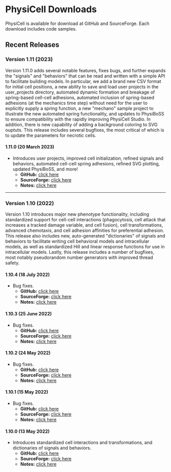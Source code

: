 # PhysiCell Downloads 
PhysiCell is available for download at GitHub and SourceForge. Each download includes code samples.

## Recent Releases 

### Version 1.11 (2023)
Version 1.11.0 adds several notable features, fixes bugs, and further expands the "signals" and "behaviors" that can be read and written with a simple API to facilitate building models. In particular, we add a brand new CSV format for initial cell positions, a new ability to save and load user projects in the user_projects directory, automated dynamic formation and breakage of spring-based cell-cell adhesions, automated inclusion of spring-based adhesions (at the mechanics time step) without need for the user to explicitly supply a spring function, a new "mechano" sample project to illustrate the new automated spring functionality, and updates to PhysiBoSS to ensure compatibility with the rapidly improving PhysiCell Studio. In addition, there is new capability of adding a background coloring to SVG ouptuts. This release includes several bugfixes, the most critical of which is to update the parameters for necrotic cells.

#### 1.11.0 (20 March 2023)
* Introduces user projects, improved cell initialization, refined signals and behaviors, automated cell-cell spring adhesions, refined SVG plotting, updated PhysiBoSS, and more! 
  * **GitHub:** [click here](https://github.com/MathCancer/PhysiCell/releases/download/1.11.0/PhysiCell_V.1.11.0.zip) 
  * **SourceForge:** [click here](https://sourceforge.net/projects/physicell/files/PhysiCell/PhysiCell%201.11.0/PhysiCell_V.1.11.0.zip/download)  
  * **Notes:** [click here](https://github.com/MathCancer/PhysiCell/releases/tag/1.11.0)

* * *

### Version 1.10 (2022)
Version 1.10 introduces major new phenotype functionality, including standardized support for cell-cell interactions (phagocytosis, cell attack that increases a tracked damage variable, and cell fusion), cell transformations, advanced chemotaxis, and cell adhesion affinities for preferential adhesion. This release also includes new, auto-generated "dictionaries" of signals and behaviors to facilitate writing cell behavioral models and intracellular models, as well as standardized Hill and linear response functions for use in intracellular models. Lastly, this release includes a number of bugfixes, most notably pseudorandom number generators with improved thread safety.

#### 1.10.4 (18 July 2022)
* Bug fixes.
  * **GitHub:** [click here](https://github.com/MathCancer/PhysiCell/releases/download/1.10.4/PhysiCell_V.1.10.4.zip) 
  * **SourceForge:** [click here](https://sourceforge.net/projects/physicell/files/PhysiCell/PhysiCell%201.10.4/PhysiCell_V.1.10.4.zip/download)  
  * **Notes:** [click here](https://github.com/MathCancer/PhysiCell/releases/tag/1.10.4)

#### 1.10.3 (25 June 2022)
* Bug fixes. 
  * **GitHub:** [click here](https://github.com/MathCancer/PhysiCell/releases/download/1.10.3/PhysiCell_V.1.10.3.zip) 
  * **SourceForge:** [click here](https://sourceforge.net/projects/physicell/files/PhysiCell/PhysiCell%201.10.3/PhysiCell_V.1.10.3.zip/download)  
  * **Notes:** [click here](https://github.com/MathCancer/PhysiCell/releases/tag/1.10.3)

#### 1.10.2 (24 May 2022)
* Bug fixes. 
  * **GitHub:** [click here](https://github.com/MathCancer/PhysiCell/releases/download/1.10.2/PhysiCell_V.1.10.2.zip) 
  * **SourceForge:** [click here](https://sourceforge.net/projects/physicell/files/PhysiCell/PhysiCell%201.10.2/PhysiCell_V.1.10.2.zip/download)  
  * **Notes:** [click here](https://github.com/MathCancer/PhysiCell/releases/tag/1.10.2)

#### 1.10.1 (15 May 2022)
* Bug fixes. 
  * **GitHub:** [click here](https://github.com/MathCancer/PhysiCell/releases/download/1.10.1/PhysiCell_V.1.10.1.zip) 
  * **SourceForge:** [click here](https://sourceforge.net/projects/physicell/files/PhysiCell/PhysiCell%201.10.1/PhysiCell_V.1.10.1.zip/download)  
  * **Notes:** [click here](https://github.com/MathCancer/PhysiCell/releases/tag/1.10.1)

#### 1.10.0 (13 May 2022)
* Introduces standardized cell interactions and transformations, and dictionaries of signals and behaviors.   
  * **GitHub:** [click here](https://github.com/MathCancer/PhysiCell/releases/download/1.10.0/PhysiCell_V.1.10.0.zip) 
  * **SourceForge:** [click here](https://sourceforge.net/projects/physicell/files/PhysiCell/PhysiCell%201.10.0/PhysiCell_V.1.10.0.zip/download)  
  * **Notes:** [click here](https://github.com/MathCancer/PhysiCell/releases/tag/1.10.0)


